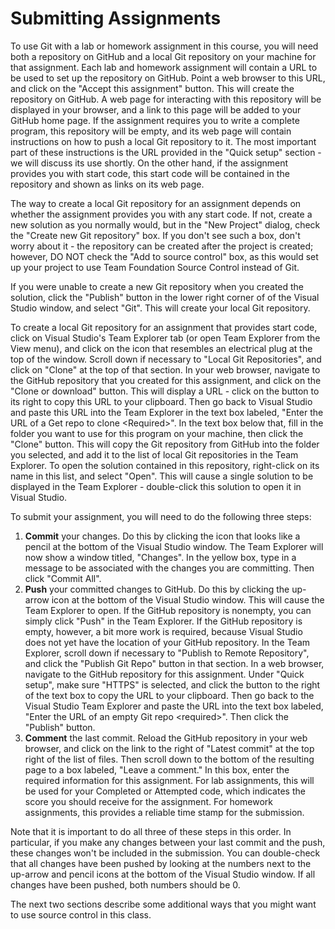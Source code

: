 # Submitting Assignments

To use Git with a lab or homework assignment in this course, you will
need both a repository on GitHub and a local Git repository on your
machine for that assignment. Each lab and homework assignment will
contain a URL to be used to set up the repository on GitHub. Point a web
browser to this URL, and click on the "Accept this assignment" button.
This will create the repository on GitHub. A web page for interacting
with this repository will be displayed in your browser, and a link to
this page will be added to your GitHub home page. If the assignment
requires you to write a complete program, this repository will be empty,
and its web page will contain instructions on how to push a local Git
repository to it. The most important part of these instructions is the
URL provided in the "Quick setup" section - we will discuss its use
shortly. On the other hand, if the assignment provides you with start
code, this start code will be contained in the repository and shown as
links on its web page.

The way to create a local Git repository for an assignment depends on
whether the assignment provides you with any start code. If not, create
a new solution as you normally would, but in the "New Project" dialog,
check the "Create new Git repository" box. If you don't see such a box,
don't worry about it - the repository can be created after the project
is created; however, DO NOT check the "Add to source control" box, as
this would set up your project to use Team Foundation Source Control
instead of Git.

If you were unable to create a new Git repository when you created the
solution, click the "Publish" button in the lower right corner of of the
Visual Studio window, and select "Git". This will create your local Git
repository.

To create a local Git repository for an assignment that provides start
code, click on Visual Studio's Team Explorer tab (or open Team Explorer
from the View menu), and click on the icon that resembles an electrical
plug at the top of the window. Scroll down if necessary to "Local Git
Repositories", and click on "Clone" at the top of that section. In your
web browser, navigate to the GitHub repository that you created for this
assignment, and click on the "Clone or download" button. This will
display a URL - click on the button to its right to copy this URL to
your clipboard. Then go back to Visual Studio and paste this URL into
the Team Explorer in the text box labeled, "Enter the URL of a Get repo
to clone \<Required\>". In the text box below that, fill in the folder
you want to use for this program on your machine, then click the "Clone"
button. This will copy the Git repository from GitHub into the folder
you selected, and add it to the list of local Git repositories in the
Team Explorer. To open the solution contained in this repository,
right-click on its name in this list, and select "Open". This will cause
a single solution to be displayed in the Team Explorer - double-click
this solution to open it in Visual Studio.

To submit your assignment, you will need to do the following three
steps:

1.  **Commit** your changes. Do this by clicking the icon that looks
    like a pencil at the bottom of the Visual Studio window. The Team
    Explorer will now show a window titled, "Changes". In the yellow
    box, type in a message to be associated with the changes you are
    committing. Then click "Commit All".
2.  **Push** your committed changes to GitHub. Do this by clicking the
    up-arrow icon at the bottom of the Visual Studio window. This will
    cause the Team Explorer to open. If the GitHub repository is
    nonempty, you can simply click "Push" in the Team Explorer. If the
    GitHub repository is empty, however, a bit more work is required,
    because Visual Studio does not yet have the location of your GitHub
    repository. In the Team Explorer, scroll down if necessary to
    "Publish to Remote Repository", and click the "Publish Git Repo"
    button in that section. In a web browser, navigate to the GitHub
    repository for this assignment. Under "Quick setup", make sure
    "HTTPS" is selected, and click the button to the right of the text
    box to copy the URL to your clipboard. Then go back to the Visual
    Studio Team Explorer and paste the URL into the text box labeled,
    "Enter the URL of an empty Git repo \<required\>". Then click the
    "Publish" button.
3.  **Comment** the last commit. Reload the GitHub repository in your
    web browser, and click on the link to the right of "Latest commit"
    at the top right of the list of files. Then scroll down to the
    bottom of the resulting page to a box labeled, "Leave a comment." In
    this box, enter the required information for this assignment. For
    lab assignments, this will be used for your Completed or Attempted
    code, which indicates the score you should receive for the
    assignment. For homework assignments, this provides a reliable time
    stamp for the submission.

Note that it is important to do all three of these steps in this order.
In particular, if you make any changes between your last commit and the
push, these changes won't be included in the submission. You can
double-check that all changes have been pushed by looking at the numbers
next to the up-arrow and pencil icons at the bottom of the Visual Studio
window. If all changes have been pushed, both numbers should be 0.

The next two sections describe some additional ways that you might want
to use source control in this class.

